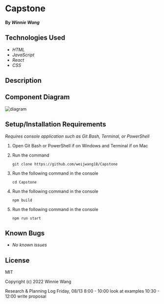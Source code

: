 # Capstone

#### By _Winnie Wang_

## Technologies Used

* _HTML_
* _JavaScript_
* _React_
* _CSS_

## Description


## Component Diagram

![diagram](diagram.png)


## Setup/Installation Requirements
_Requires console application such as Git Bash, Terminal, or PowerShell_

1. Open Git Bash or PowerShell if on Windows and Terminal if on Mac
2. Run the command

    ``git clone https://github.com/weijwang18/Capstone``

3. Run the following command in the console

    ``cd Capstone``

4. Run the following command in the console

    ``npm build``

5. Run the following command in the console

    ``npm run start``

## Known Bugs

* _No known issues_

## License

MIT

Copyright (c) 2022 Winnie Wang

Research & Planning Log
Friday, 08/13
8:00 - 10:00 look at examples
10:30 - 12:00 write proposal 

